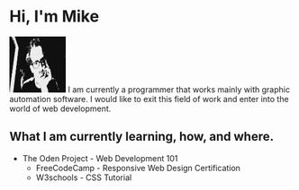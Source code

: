 # Hi, I'm Mike

<img src="https://github.com/shootygroove/shootygroove/blob/master/2020-08-18-063418.jpg?raw=true" alt="banner that shows a pic of me having no idea what I got myself into" height=100px width=100px>
I am currently a programmer that works mainly with graphic automation software. I would like to exit this field of work and enter into the world of web development.

## What I am currently learning, how, and where.
* The Oden Project - Web Development 101
  * FreeCodeCamp - Responsive Web Design Certification
  * W3schools - CSS Tutorial
  

